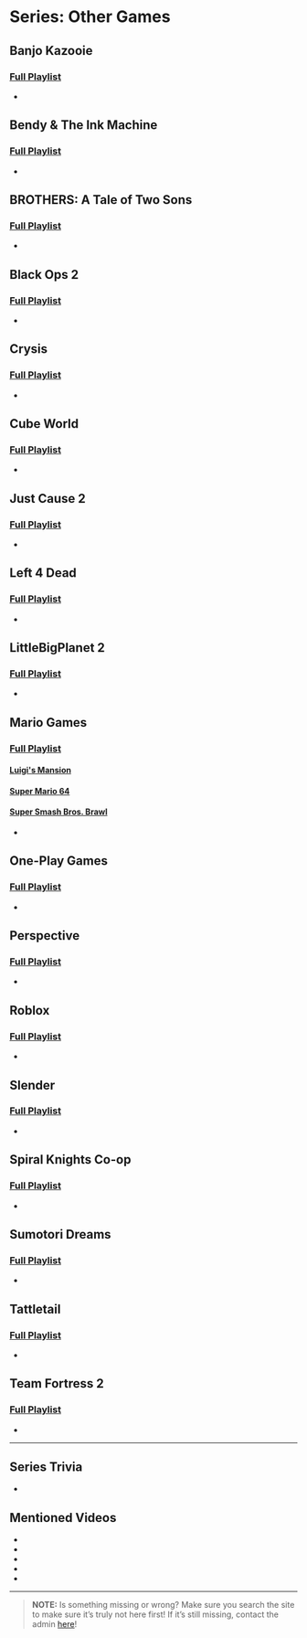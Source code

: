 # Series: Other Games
 
 
## **Banjo Kazooie**  
### [Full Playlist](https://www.youtube.com/playlist?list=PLwljWXtmIKiSlz620-NbpDD2Pr-UZ-XIB)
- 
 
## **Bendy & The Ink Machine**  
### [Full Playlist](https://www.youtube.com/playlist?list=PLwljWXtmIKiQW0f5-_TKiOzfpB3amsv_z)
- 
 
## **BROTHERS: A Tale of Two Sons**  
### [Full Playlist](https://www.youtube.com/playlist?list=PLwljWXtmIKiRgAcZL1tnOcfTPCd791XWd)
- 
 
## **Black Ops 2**  
### [Full Playlist](https://www.youtube.com/playlist?list=PLwljWXtmIKiTK0nAQkDyuIq3z6IEllM5n)
- 
 
## **Crysis**  
### [Full Playlist](https://www.youtube.com/playlist?list=PLwljWXtmIKiTAnkvQ9xP6kfB8xpTkGwK_)
- 
 
## **Cube World**  
### [Full Playlist](https://www.youtube.com/playlist?list=PLwljWXtmIKiTz1Scqdr8aI2tk3U03Qzsh)
- 
 
## **Just Cause 2**  
### [Full Playlist](https://www.youtube.com/playlist?list=PLwljWXtmIKiSiFkYAod0Bf9GwGq-IxdFZ)
- 
 
## **Left 4 Dead**  
### [Full Playlist](https://www.youtube.com/playlist?list=PLwljWXtmIKiSdtQiHgG9YAreKK-_iGync)
- 
 
## **LittleBigPlanet 2**  
### [Full Playlist](https://www.youtube.com/playlist?list=PLwljWXtmIKiR9gVjI3hHoRwnnDR5vVRr-)
- 
 
## **Mario Games**  
### [Full Playlist](https://www.youtube.com/playlist?list=PLwljWXtmIKiQ9efzWarjlTk3y8k2jbz7H)
#### [Luigi's Mansion](https://www.youtube.com/playlist?list=PLwljWXtmIKiQ-vq4qZtrfS_lb5C1bozGE)
#### [Super Mario 64](https://www.youtube.com/playlist?list=PLwljWXtmIKiSOt3klchwGyCWcrDV-pSfl)
#### [Super Smash Bros. Brawl](https://www.youtube.com/playlist?list=PLwljWXtmIKiQ8d2YwixjO-BQrFvaaZC0l)
- 

## **One-Play Games**  
### [Full Playlist](https://www.youtube.com/playlist?list=PLwljWXtmIKiSDk0uMGLUO0GhttucfJS3I)
- 

## **Perspective**  
### [Full Playlist](https://www.youtube.com/playlist?list=PLwljWXtmIKiRpGNUOd8xaAzF3np7prGN3)
- 

## **Roblox**  
### [Full Playlist](https://www.youtube.com/playlist?list=PLwljWXtmIKiQNBmWwD1-tpei6tAdepMIo)
- 

## **Slender**  
### [Full Playlist](https://www.youtube.com/playlist?list=PLwljWXtmIKiQhUbm8CtV73s-4CnA0oxIa)
- 

## **Spiral Knights Co-op**  
### [Full Playlist](https://www.youtube.com/playlist?list=PLwljWXtmIKiSbweDodbrg1kt2gds8-J4O)
- 

## **Sumotori Dreams**  
### [Full Playlist](https://www.youtube.com/playlist?list=PLwljWXtmIKiR6TXk94_6-1997SmCoI1mv)
- 

## **Tattletail**  
### [Full Playlist](https://www.youtube.com/playlist?list=PLwljWXtmIKiSuWRrnpMBn0BBo_RpNJeI9)
- 

## **Team Fortress 2**  
### [Full Playlist]()
- 

----
 
## Series Trivia
- 
 
## Mentioned Videos
- []()
- []()
- []()
- []()
- []()
 
----
 
> **NOTE:** Is something missing or wrong? Make sure you search the site to make sure it’s truly not here first! If it’s still missing, contact the admin [here](chapter_2.html)!